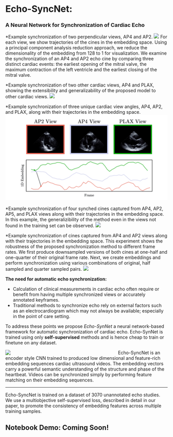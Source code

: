 # Echo-SyncNet:
### A Neural Network for Synchronization of Cardiac Echo

*Example synchronization of two perpendicular views, AP4 and AP2. 
![](resources/ap4-ap2.gif)
For each view, we show trajectories of the cines in the embedding space. Using a principal component analysis reduction approach, we reduce the dimensionality of the embedding from 128 to 1 for visualization. We examine the synchronization of an AP4 and AP2 echo cine by comparing three distinct cardiac events: the earliest opening of the mitral valve, the maximum contraction of the left ventricle and the earliest closing of the mitral valve.

*Example synchronization of two other cardiac views, AP4 and PLAX, showing the extensibility and generalizability of the proposed model to other cardiac views.
![](resources/plax-ap4.gif)


*Example synchronization of three unique cardiac view angles, AP4, AP2, and PLAX, along with their trajectories in the  embedding space. 
![](resources/ap2ap4plax-sync.gif)


*Example synchronization of four synched cines captured from AP4, AP2, AP5, and PLAX views along with their trajectories in the embedding space. In this example, the generalizibility of the method even in the views not found in the training set can be observed.
![](resources/4view-sync.gif)

*Example synchronization of cines captured from AP4 and AP2 views along with their trajectories in the  embedding space. This experiment shows the robustness of the proposed synchronization method to different frame rates. We first produce downsampled versions of both cines at one-half and one-quarter of their original frame rate. Next, we create embeddings and perform synchronization using various combinations of original, half sampled and quarter sampled pairs. 
![](resources/fr_sync_1.gif)


**The need for automatic echo synchronization:**
* Calculation of clinical measurements in cardiac echo often require or benefit from having multiple synchronized views or accurately annotated keyframes.
* Traditional methods to synchronize echo rely on external factors such as an electrocardiogram which may not always be available; especially in the point of care setting.

To address these points we propose *Echo-SynNet* a neural network-based framework for automatic synchronization of cardiac echo. Echo-SynNet is trained using only **self-supervised** methods and is hence cheap to train or finetune on any dataset.

<img align="left" src="https://i.imgur.com/kIgSMsO.png" width="350"/> Echo-SyncNet is an encoder style CNN trained to produced low dimensional and feature-rich embedding sequences cardiac ultrasound videos. The embedding vectors carry a powerful semantic understanding of the structure and phase of the heartbeat. Videos can be synchronized simply by performing feature matching on their embedding sequences. 
___
Echo-SyncNet is trained on a dataset of 3070 unannotated echo studies. We use a multiobjective self-supervised loss, described in detail in our paper, to promote the consistency of embedding features across multiple training samples.


## Notebook Demo: Coming Soon!




